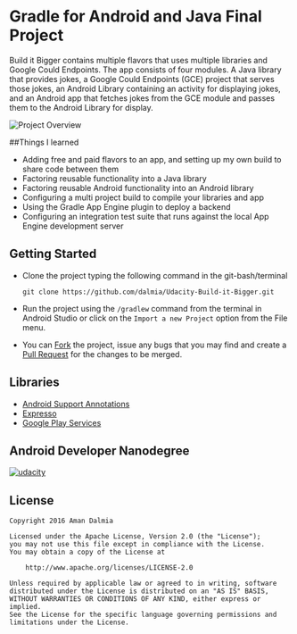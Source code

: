 # Gradle for Android and Java Final Project

Build it Bigger contains multiple flavors that uses multiple libraries and Google Could Endpoints. The app consists
of four modules. A Java library that provides jokes, a Google Could Endpoints
(GCE) project that serves those jokes, an Android Library containing an
activity for displaying jokes, and an Android app that fetches jokes from the
GCE module and passes them to the Android Library for display.

![Project Overview](https://lh3.googleusercontent.com/cJQtO_A08shKWZ1NEJxpvdYcfXxoHH87HYldIx_gOoGcoqnnZDTP3ycVqAnZSUMYzHygxhb-nEE_Yv_QmZY=s0#w=1920&h=1080)

##Things I learned

* Adding free and paid flavors to an app, and setting up my own build to share code between them
* Factoring reusable functionality into a Java library
* Factoring reusable Android functionality into an Android library
* Configuring a multi project build to compile your libraries and app
* Using the Gradle App Engine plugin to deploy a backend
* Configuring an integration test suite that runs against the local App Engine development server

## Getting Started

* Clone the project typing the following command in the git-bash/terminal
    ```
    git clone https://github.com/dalmia/Udacity-Build-it-Bigger.git
    ```

* Run the project using the `/gradlew` command from the terminal in Android Studio or click on the `Import a new Project` option from the File menu.

* You can [Fork](https://help.github.com/articles/fork-a-repo/) the project, issue any bugs that you may find and create a [Pull Request](https://help.github.com/articles/creating-a-pull-request/) for the changes to be merged.

## Libraries

* [Android Support Annotations](http://tools.android.com/tech-docs/support-annotations)
* [Expresso](https://google.github.io/android-testing-support-library/docs/espresso/)
* [Google Play Services](https://developers.google.com/android/guides/setup)

## Android Developer Nanodegree
[![udacity][1]][2]

[1]: ../master/screens/nanodegree.png
[2]: https://www.udacity.com/course/android-developer-nanodegree--nd801

## License

    Copyright 2016 Aman Dalmia

    Licensed under the Apache License, Version 2.0 (the "License");
    you may not use this file except in compliance with the License.
    You may obtain a copy of the License at

        http://www.apache.org/licenses/LICENSE-2.0

    Unless required by applicable law or agreed to in writing, software
    distributed under the License is distributed on an "AS IS" BASIS,
    WITHOUT WARRANTIES OR CONDITIONS OF ANY KIND, either express or implied.
    See the License for the specific language governing permissions and
    limitations under the License.
